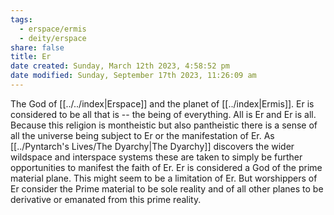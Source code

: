 ```yaml
---
tags:
  - erspace/ermis
  - deity/erspace
share: false
title: Er
date created: Sunday, March 12th 2023, 4:58:52 pm
date modified: Sunday, September 17th 2023, 11:26:09 am
---
```


The God of [[../../index|Erspace]] and the planet of [[../index|Ermis]]. Er is considered to be all that is -- the being of everything. All is Er and Er is all.   Because this religion is montheistic but also pantheistic there is a sense of all the universe being subject to Er or the manifestation of Er. As [[../Pyntarch's Lives/The Dyarchy|The Dyarchy]] discovers the wider wildspace and interspace systems these are taken to simply be further opportunities to manifest the faith of Er.  Er is considered a God of the prime material plane. This might seem to be a limitation of Er. But worshippers of Er consider the Prime material to be sole reality and of all other planes to be derivative or emanated from this prime reality.
